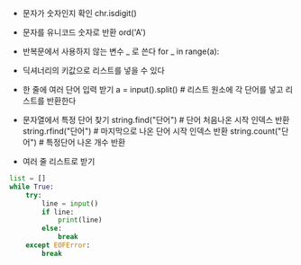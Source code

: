 - 문자가 숫자인지 확인
chr.isdigit()

- 문자를 유니코드 숫자로 반환
ord('A')

- 반복문에서 사용하지 않는 변수 _ 로 쓴다
for _ in range(a):

- 딕셔너리의 키값으로 리스트를 넣을 수 있다

- 한 줄에 여러 단어 입력 받기 
a = input().split() # 리스트 원소에 각 단어를 넣고 리스트를 반환한다

- 문자열에서 특정 단어 찾기
string.find("단어") # 단어 처음나온 시작 인덱스 반환
string.rfind("단어") # 마지막으로 나온 단어 시작 인덱스 반환
string.count("단어") # 특정단어 나온 개수 반환

- 여러 줄 리스트로 받기
```python
list = []
while True:
    try:
        line = input()
        if line:
            print(line)
        else:
            break
    except EOFError:
        break
```

